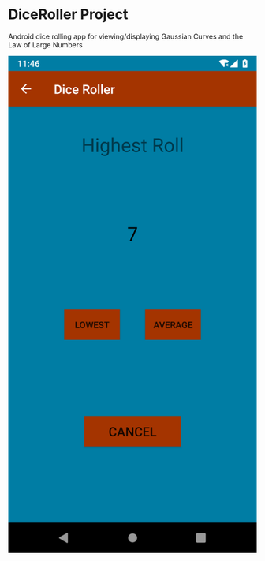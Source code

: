 # DiceRoller Project
Android dice rolling app for viewing/displaying Gaussian Curves and the Law of Large Numbers


![High Roll](https://github.com/frazierjoe/DiceRoller/blob/master/photos/High.png)
